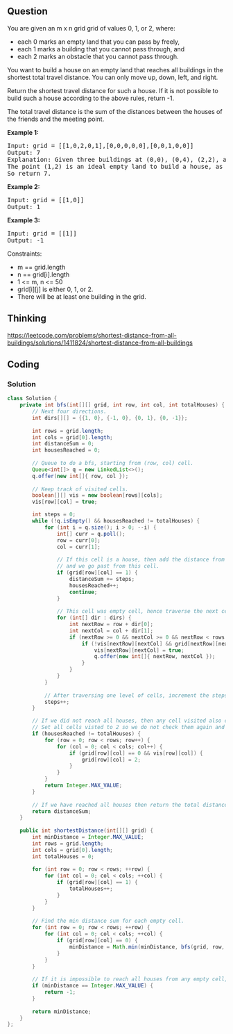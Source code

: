 ## Question
You are given an m x n grid grid of values 0, 1, or 2, where:  
  
* each 0 marks an empty land that you can pass by freely,
* each 1 marks a building that you cannot pass through, and
* each 2 marks an obstacle that you cannot pass through.

You want to build a house on an empty land that reaches all buildings in the shortest total travel distance. You can only move up, down, left, and right.
  
Return the shortest travel distance for such a house. If it is not possible to build such a house according to the above rules, return -1.  
  
The total travel distance is the sum of the distances between the houses of the friends and the meeting point.  

**Example 1:**
<pre>
Input: grid = [[1,0,2,0,1],[0,0,0,0,0],[0,0,1,0,0]]
Output: 7
Explanation: Given three buildings at (0,0), (0,4), (2,2), and an obstacle at (0,2).
The point (1,2) is an ideal empty land to build a house, as the total travel distance of 3+3+1=7 is minimal.
So return 7.
</pre>

**Example 2:**
<pre>
Input: grid = [[1,0]]
Output: 1
</pre>

**Example 3:**
<pre>
Input: grid = [[1]]
Output: -1
</pre>

Constraints:
* m == grid.length
* n == grid[i].length
* 1 <= m, n <= 50
* grid[i][j] is either 0, 1, or 2.
* There will be at least one building in the grid.

## Thinking
https://leetcode.com/problems/shortest-distance-from-all-buildings/solutions/1411824/shortest-distance-from-all-buildings

## Coding
### Solution
```java
class Solution {
    private int bfs(int[][] grid, int row, int col, int totalHouses) {
        // Next four directions.
        int dirs[][] = {{1, 0}, {-1, 0}, {0, 1}, {0, -1}};
        
        int rows = grid.length;
        int cols = grid[0].length;
        int distanceSum = 0;
        int housesReached = 0;
        
        // Queue to do a bfs, starting from (row, col) cell.
        Queue<int[]> q = new LinkedList<>();
        q.offer(new int[]{ row, col });
        
        // Keep track of visited cells.
        boolean[][] vis = new boolean[rows][cols];
        vis[row][col] = true;

        int steps = 0;
        while (!q.isEmpty() && housesReached != totalHouses) {
            for (int i = q.size(); i > 0; --i) {
                int[] curr = q.poll();
                row = curr[0];
                col = curr[1];
                
                // If this cell is a house, then add the distance from source to this cell
                // and we go past from this cell.
                if (grid[row][col] == 1) {
                    distanceSum += steps;
                    housesReached++;
                    continue;
                }
                
                // This cell was empty cell, hence traverse the next cells which is not a blockage.
                for (int[] dir : dirs) {
                    int nextRow = row + dir[0]; 
                    int nextCol = col + dir[1];
                    if (nextRow >= 0 && nextCol >= 0 && nextRow < rows && nextCol < cols) {
                        if (!vis[nextRow][nextCol] && grid[nextRow][nextCol] != 2) {
                            vis[nextRow][nextCol] = true;
                            q.offer(new int[]{ nextRow, nextCol });
                        }
                    }
                }
            }
            
            // After traversing one level of cells, increment the steps by 1 to reach to next level.
            steps++;
        }

        // If we did not reach all houses, then any cell visited also cannot reach all houses.
        // Set all cells visted to 2 so we do not check them again and return MAX_VALUE.
        if (housesReached != totalHouses) {
            for (row = 0; row < rows; row++) {
                for (col = 0; col < cols; col++) {
                    if (grid[row][col] == 0 && vis[row][col]) {
                        grid[row][col] = 2;
                    }
                }
            }
            return Integer.MAX_VALUE;
        }
        
        // If we have reached all houses then return the total distance calculated.
        return distanceSum;
    }
    
    public int shortestDistance(int[][] grid) {
        int minDistance = Integer.MAX_VALUE;
        int rows = grid.length; 
        int cols = grid[0].length;
        int totalHouses = 0;
        
        for (int row = 0; row < rows; ++row) {
            for (int col = 0; col < cols; ++col) {
                if (grid[row][col] == 1) {
                    totalHouses++;
                }
            }
        }
        
        // Find the min distance sum for each empty cell.
        for (int row = 0; row < rows; ++row) {
            for (int col = 0; col < cols; ++col) {
                if (grid[row][col] == 0) {
                    minDistance = Math.min(minDistance, bfs(grid, row, col, totalHouses));
                }
            }
        }
        
        // If it is impossible to reach all houses from any empty cell, then return -1.
        if (minDistance == Integer.MAX_VALUE) {
            return -1;
        }
        
        return minDistance;
    }
};
```
